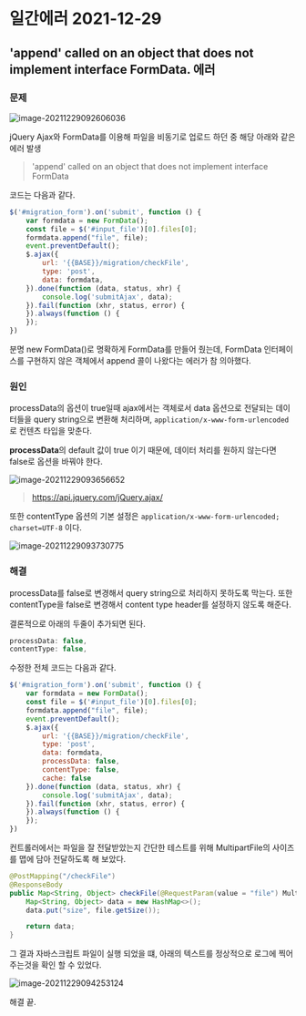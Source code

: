 # 일간에러 2021-12-29

## 'append' called on an object that does not implement interface FormData. 에러

### 문제

![image-20211229092606036](/home/shane/Documents/git/mdblog/devlife/todayError/20211229.assets/image-20211229092606036.png)

jQuery Ajax와 FormData를 이용해 파일을 비동기로 업로드 하던 중 해당 아래와 같은 에러 발생

> 'append' called on an object that does not implement interface FormData

코드는 다음과 같다.

```javascript
$('#migration_form').on('submit', function () {
    var formdata = new FormData();
    const file = $('#input_file')[0].files[0];
    formdata.append("file", file);
    event.preventDefault();
    $.ajax({
        url: '{{BASE}}/migration/checkFile',
        type: 'post',
        data: formdata,
    }).done(function (data, status, xhr) {
        console.log('submitAjax', data);
    }).fail(function (xhr, status, error) {
    }).always(function () {
    });
})
```

분명 new FormData()로 명확하게 FormData를 만들어 줬는데, FormData 인터페이스를 구현하지 않은 객체에서 append 콜이 나왔다는 에러가 참 의아했다.

### 원인

 processData의 옵션이 true일때 ajax에서는 객체로서 data 옵션으로 전달되는 데이터들을 query string으로 변환해 처리하며, `application/x-www-form-urlencoded` 로 컨텐츠 타입을 맞춘다.

**processData**의 default 값이 true 이기 때문에, 데이터 처리를 원하지 않는다면 false로 옵션을 바꿔야 한다.

![image-20211229093656652](/home/shane/Documents/git/mdblog/devlife/todayError/20211229.assets/image-20211229093656652.png)

> https://api.jquery.com/jQuery.ajax/

또한 contentType 옵션의 기본 설정은 `application/x-www-form-urlencoded; charset=UTF-8` 이다.

![image-20211229093730775](/home/shane/Documents/git/mdblog/devlife/todayError/20211229.assets/image-20211229093730775.png)

### 해결

processData를 false로 변경해서  query string으로 처리하지 못하도록 막는다. 또한 contentType을 false로 변경해서 content type header를 설정하지 않도록 해준다.

결론적으로 아래의 두줄이 추가되면 된다.

```javascript
processData: false,
contentType: false,
```

수정한 전체 코드는 다음과 같다.

```javascript
$('#migration_form').on('submit', function () {
    var formdata = new FormData();
    const file = $('#input_file')[0].files[0];
    formdata.append("file", file);
    event.preventDefault();
    $.ajax({
        url: '{{BASE}}/migration/checkFile',
        type: 'post',
        data: formdata,
        processData: false,
        contentType: false,
        cache: false
    }).done(function (data, status, xhr) {
        console.log('submitAjax', data);
    }).fail(function (xhr, status, error) {
    }).always(function () {
    });
})
```

컨트롤러에서는 파일을 잘 전달받았는지 간단한 테스트를 위해 MultipartFile의 사이즈를 맵에 담아 전달하도록 해 보았다.

```java
@PostMapping("/checkFile")
@ResponseBody
public Map<String, Object> checkFile(@RequestParam(value = "file") MultipartFile file) {
    Map<String, Object> data = new HashMap<>();
    data.put("size", file.getSize());

    return data;
}
```

그 결과 자바스크립트 파일이 실행 되었을 떄, 아래의 텍스트를 정상적으로 로그에 찍어주는것을 확인 할 수 있었다.

![image-20211229094253124](/home/shane/Documents/git/mdblog/devlife/todayError/20211229.assets/image-20211229094253124.png)

해결 끝.